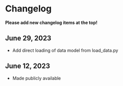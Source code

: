# Changelog

**Please add new changelog items at the top!**

## June 29, 2023

- Add direct loading of data model from load_data.py

## June 12, 2023

- Made publicly available
